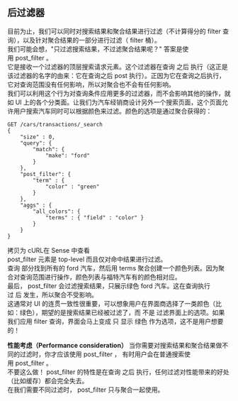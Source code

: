 ## 后过滤器

目前为止，我们可以同时对搜索结果和聚合结果进行过滤（不计算得分的 filter 查询），以及针对聚合结果的一部分进行过滤（ filter 桶）。  
我们可能会想，"只过滤搜索结果，不过滤聚合结果呢？" 答案是使用 post_filter 。  
它是接收一个过滤器的顶层搜索请求元素。这个过滤器在查询 之后 执行（这正是该过滤器的名字的由来：它在查询之后 post 执行）。正因为它在查询之后执行，它对查询范围没有任何影响，所以对聚合也不会有任何影响。  
我们可以利用这个行为对查询条件应用更多的过滤器，而不会影响其他的操作，就如 UI 上的各个分类面。让我们为汽车经销商设计另外一个搜索页面，这个页面允许用户搜索汽车同时可以根据颜色来过滤。颜色的选项是通过聚合获得的：  
 
```
GET /cars/transactions/_search
{
    "size" : 0,
    "query": {
        "match": {
            "make": "ford"
        }
    },
    "post_filter": {    
        "term" : {
            "color" : "green"
        }
    },
    "aggs" : {
        "all_colors": {
            "terms" : { "field" : "color" }
        }
    }
}
```

拷贝为 cURL在 Sense 中查看   
post_filter 元素是 top-level 而且仅对命中结果进行过滤。  
查询 部分找到所有的 ford 汽车，然后用 terms 聚合创建一个颜色列表。因为聚合对查询范围进行操作，颜色列表与福特汽车有的颜色相对应。  
最后， post_filter 会过滤搜索结果，只展示绿色 ford 汽车。这在查询执行过 后 发生，所以聚合不受影响。  
这通常对 UI 的连贯一致性很重要，可以想象用户在界面商选择了一类颜色（比如：绿色），期望的是搜索结果已经被过滤了，而 不是 过滤界面上的选项。如果我们应用 filter 查询，界面会马上变成 只 显示 绿色 作为选项，这不是用户想要的！  

**性能考虑（Performance consideration）**
当你需要对搜索结果和聚合结果做不同的过滤时，你才应该使用 post_filter ， 有时用户会在普通搜索使用 post_filter 。  
不要这么做！ post_filter 的特性是在查询 之后 执行，任何过滤对性能带来的好处（比如缓存）都会完全失去。  
在我们需要不同过滤时， post_filter 只与聚合一起使用。  
